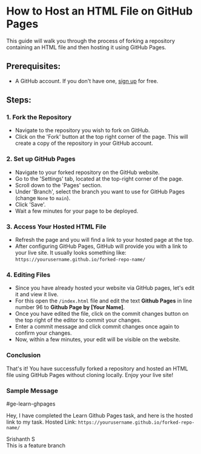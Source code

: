 # How to Host an HTML File on GitHub Pages

This guide will walk you through the process of forking a repository containing an HTML file and then hosting it using GitHub Pages.

## Prerequisites:
- A GitHub account. If you don't have one, [sign up](https://github.com/join) for free.

## Steps:

### 1. Fork the Repository
- Navigate to the repository you wish to fork on GitHub.
- Click on the 'Fork' button at the top right corner of the page. This will create a copy of the repository in your GitHub account.

### 2. Set up GitHub Pages
- Navigate to your forked repository on the GitHub website.
- Go to the 'Settings' tab, located at the top-right corner of the page.
- Scroll down to the 'Pages' section.
- Under 'Branch', select the branch you want to use for GitHub Pages (change `None` to `main`).
- Click 'Save'.
- Wait a few minutes for your page to be deployed.

### 3. Access Your Hosted HTML File
- Refresh the page and you will find a link to your hosted page at the top.
- After configuring GitHub Pages, GitHub will provide you with a link to your live site. It usually looks something like: `https://yourusername.github.io/forked-repo-name/`

### 4. Editing Files
- Since you have already hosted your website via GitHub pages, let's edit it and view it live.
- For this open the `/index.html` file and edit the text **Github Pages** in line number 96 to **Github Page by [Your Name]**.
- Once you have edited the file, click on the commit changes button on the top right of the editor to commit your changes.
- Enter a commit message and click commit changes once again to confirm your changes.
- Now, within a few minutes, your edit will be visible on the website.


### Conclusion
That's it! You have successfully forked a repository and hosted an HTML file using GitHub Pages without cloning locally. Enjoy your live site!

### Sample Message

#ge-learn-ghpages

Hey, I have completed the Learn Github Pages task, and here is the hosted link to my task.
Hosted Link: `https://yourusername.github.io/forked-repo-name/`

Srishanth S
<br>
This is a feature branch